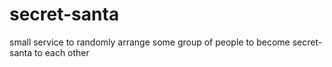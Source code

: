 # secret-santa

small service to randomly arrange some group of people to become secret-santa to each other

